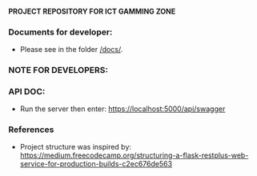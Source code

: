 #### PROJECT REPOSITORY FOR ICT GAMMING ZONE


### Documents for developer:

- Please see in the folder [/docs/](/docs/).


### NOTE FOR DEVELOPERS:




### API DOC:

- Run the server then enter: [https://localhost:5000/api/swagger](https://localhost:5000/api/)

### References

- Project structure was inspired by: https://medium.freecodecamp.org/structuring-a-flask-restplus-web-service-for-production-builds-c2ec676de563
